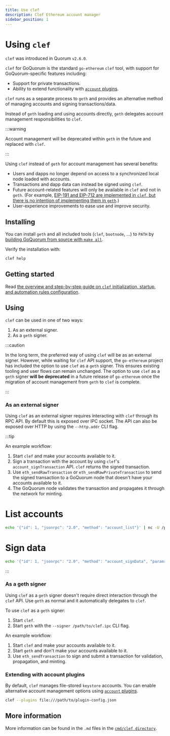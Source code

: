 ```yaml
---
title: Use clef
description: Clef Ethereum account manager
sidebar_position: 1
---
```


# Using `clef`

`clef` was introduced in Quorum `v2.6.0`.

`clef` for GoQuorum is the standard `go-ethereum` `clef` tool, with support for GoQuorum-specific features including:

- Support for private transactions.
- Ability to extend functionality with [`account` plugins](account-plugins.md).

`clef` runs as a separate process to `geth` and provides an alternative method of managing accounts and signing transactions/data.

Instead of `geth` loading and using accounts directly, `geth` delegates account management responsibilities to `clef`.

:::warning

Account management will be deprecated within `geth` in the future and replaced with `clef`.

:::

Using `clef` instead of `geth` for account management has several benefits:

- Users and dapps no longer depend on access to a synchronized local node loaded with accounts.
- Transactions and dapp data can instead be signed using `clef`.
- Future account-related features will only be available in `clef` and not in `geth`. (For example, [EIP-191 and EIP-712 are implemented in `clef`, but there is no intention of implementing them in `geth`](https://github.com/ethereum/go-ethereum/pull/17789/).)
- User-experience improvements to ease use and improve security.

## Installing

You can install `geth` and all included tools (`clef`, `bootnode`, …) to `PATH` by [building GoQuorum from source with `make all`](../../deploy/install/binaries.md).

Verify the installation with:

```bash
clef help
```

## Getting started

Read [the overview and step-by-step guide on `clef` initialization, startup, and automation rules configuration](https://github.com/ConsenSys/quorum/blob/master/cmd/clef/tutorial.md).

## Using

`clef` can be used in one of two ways:

1. As an external signer.
1. As a `geth` signer.

:::caution

In the long term, the preferred way of using `clef` will be as an external signer. However, while waiting for `clef` API support, the `go-ethereum` project has included the option to use `clef` as a `geth` signer. This ensures existing tooling and user flows can remain unchanged. The option to use `clef` as a `geth` signer **will be deprecated** in a future release of `go-ethereum` once the migration of account management from `geth` to `clef` is complete.

:::

### As an external signer

Using `clef` as an external signer requires interacting with `clef` through its RPC API. By default this is exposed over IPC socket. The API can also be exposed over HTTP by using the `--http.addr` CLI flag.

:::tip

An example workflow:

1. Start `clef` and make your accounts available to it.
2. Sign a transaction with the account by using `clef`'s `account_signTransaction` API. `clef` returns the signed transaction.
3. Use `eth_sendRawTransaction` or `eth_sendRawPrivateTransaction` to send the signed transaction to a GoQuorum node that doesn't have your accounts available to it.
4. The GoQuorum node validates the transaction and propagates it through the network for minting.

<!--tabs-->

# List accounts

```bash
echo '{"id": 1, "jsonrpc": "2.0", "method": "account_list"}' | nc -U /path/to/clef.ipc
```

# Sign data

```bash
echo '{"id": 1, "jsonrpc": "2.0", "method": "account_signData", "params": ["data/plain", "0x6038dc01869425004ca0b8370f6c81cf464213b3", "0xaaaaaa"]}' | nc -U /path/to/clef.ipc
```

<!--/tabs-->

:::

### As a geth signer

Using `clef` as a `geth` signer doesn't require direct interaction through the `clef` API. Use `geth` as normal and it automatically delegates to `clef`.

To use `clef` as a `geth` signer:

1. Start `clef`.
1. Start `geth` with the `--signer /path/to/clef.ipc` CLI flag.

An example workflow:

1. Start `clef` and make your accounts available to it.
1. Start `geth` and don't make your accounts available to it.
1. Use `eth_sendTransaction` to sign and submit a transaction for validation, propagation, and minting.

### Extending with account plugins

By default, `clef` manages file-stored `keystore` accounts. You can enable alternative account management options using [`account` plugins](account-plugins.md).

```bash
clef --plugins file:///path/to/plugin-config.json
```

## More information

More information can be found in the `.md` files in the [`cmd/clef directory`](https://github.com/ConsenSys/quorum/tree/master/cmd/clef).
